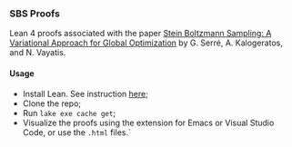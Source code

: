 ### SBS Proofs
Lean 4 proofs associated with the paper [Stein Boltzmann Sampling: A Variational Approach for Global Optimization](https://arxiv.org/abs/2402.04689) by G. Serré, A. Kalogeratos, and N. Vayatis.

#### Usage
- Install Lean. See instruction [here](https://leanprover-community.github.io/get_started.html);
- Clone the repo;
- Run `lake exe cache get`;
- Visualize the proofs using the extension for Emacs or Visual Studio Code, or use the `.html` files.`
